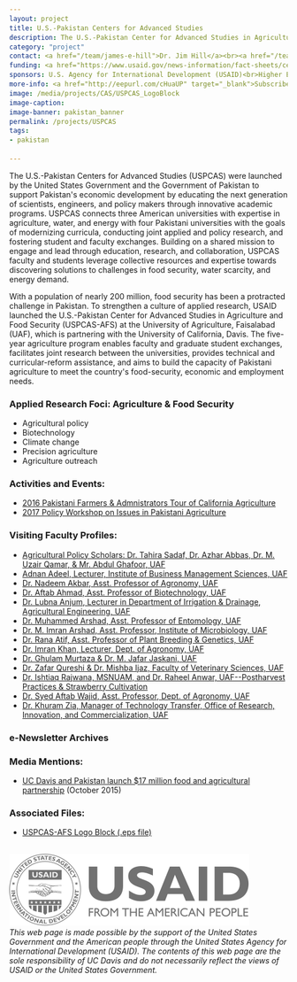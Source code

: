 ```yaml
---
layout: project
title: U.S.-Pakistan Centers for Advanced Studies
description: The U.S.-Pakistan Center for Advanced Studies in Agriculture and Food Security (USPCAS-AFS) links the University of California, Davis (UC Davis), the leading agricultural and veterinary research university in the world with the University of Agriculture, Faisalabad (UAF), Pakistan's top agricultural university.
category: "project"
contact: <a href="/team/james-e-hill">Dr. Jim Hill</a><br><a href="/team/nancy-allen">Dr. Nancy Allen</a>
funding: <a href="https://www.usaid.gov/news-information/fact-sheets/centers-advanced-studies-program">USAID Fact Sheet</a>
sponsors: U.S. Agency for International Development (USAID)<br>Higher Education Commission of Pakistan (HEC)<br>University of California, Davis<br><a href="http://uspcasafs.uaf.edu.pk">University of Agriculture, Faisalabad</a><br>Washington State University
more-info: <a href="http://eepurl.com/cHuaUP" target="_blank">Subscribe to USPCAS-AFS e-Newsletters</a>
image: /media/projects/CAS/USPCAS_LogoBlock
image-caption:
image-banner: pakistan_banner
permalink: /projects/USPCAS
tags:
- pakistan

---
```

The U.S.-Pakistan Centers for Advanced Studies (USPCAS) were launched by the United States Government and the Government of Pakistan to support Pakistan's economic development by educating the next generation of scientists, engineers, and policy makers through innovative academic programs. USPCAS connects three American universities with expertise in agriculture, water, and energy with four Pakistani universities with the goals of modernizing curricula, conducting joint applied and policy research, and fostering student and faculty exchanges. Building on a shared mission to engage and lead through education, research, and collaboration, USPCAS faculty and students leverage collective resources and expertise towards discovering solutions to challenges in food security, water scarcity, and energy demand.

With a population of nearly 200 million, food security has been a protracted challenge in Pakistan. To strengthen a culture of applied research, USAID launched the U.S.-Pakistan Center for Advanced Studies in Agriculture and Food Security (USPCAS-AFS) at the University of Agriculture, Faisalabad (UAF), which is partnering with the University of California, Davis. The five-year agriculture program enables faculty and graduate student exchanges, facilitates joint research between the universities, provides technical and curricular-reform assistance, and aims to build the capacity of Pakistani agriculture to meet the country's food-security, economic and employment needs.

### Applied Research Foci: Agriculture & Food Security
- Agricultural policy
- Biotechnology
- Climate change
- Precision agriculture
- Agriculture outreach

### Activities and Events:
- <a href="/profiles/USPCAS/farmers_tour">2016 Pakistani Farmers & Admnistrators Tour of California Agriculture</a><br>
- <a href="/profiles/USPCAS/policy_workshop">2017 Policy Workshop on Issues in Pakistani Agriculture</a><br>

### Visiting Faculty Profiles:
- <a href="/profiles/USPCAS/policy_scholars">Agricultural Policy Scholars: Dr. Tahira Sadaf, Dr. Azhar Abbas, Dr. M. Uzair Qamar, & Mr. Abdul Ghafoor, UAF</a>
- <a href="/profiles/USPCAS/adnan_adeel">Adnan Adeel, Lecturer, Institute of Business Management Sciences, UAF</a><br>
- <a href="/profiles/USPCAS/dr_nadeem_akbar">Dr. Nadeem Akbar, Asst. Professor of Agronomy, UAF</a><br>
- <a href="/profiles/USPCAS/dr_aftab_ahmad">Dr. Aftab Ahmad, Asst. Professor of Biotechnology, UAF</a><br>
- <a href="/profiles/USPCAS/dr_lubna_anjum">Dr. Lubna Anjum, Lecturer in Department of Irrigation & Drainage, Agricultural Engineering, UAF</a><br>
- <a href="/profiles/USPCAS/dr_muhammed_arshad">Dr. Muhammed Arshad, Asst. Professor of Entomology, UAF</a><br>
- <a href="/profiles/USPCAS/dr_imran_arshad"> Dr. M. Imran Arshad, Asst. Professor, Institute of Microbiology, UAF </a><br>
- <a href="/profiles/USPCAS/dr_rana_atif">Dr. Rana Atif, Asst. Professor of Plant Breeding & Genetics, UAF</a><br>
- <a href="/profiles/USPCAS/dr_imran_khan">Dr. Imran Khan, Lecturer, Dept. of Agronomy, UAF</a><br>
- <a href="/profiles/USPCAS/murtaza_jaskani">Dr. Ghulam Murtaza & Dr. M. Jafar Jaskani, UAF</a><br>
- <a href="/profiles/USPCAS/uaf_veterinary">Dr. Zafar Qureshi & Dr. Mishba Ijaz, Faculty of Veterinary Sciences, UAF</a><br>
- <a href="/profiles/USPCAS/strawberry">Dr. Ishtiaq Rajwana, MSNUAM, and Dr. Raheel Anwar, UAF--Postharvest Practices & Strawberry Cultivation</a><br>
- <a href="/profiles/USPCAS/dr_syed_aftab_wajid">Dr. Syed Aftab Wajid, Asst. Professor, Dept. of Agronomy, UAF</a><br>
- <a href="/profiles/USPCAS/dr_khuram_zia">Dr. Khuram Zia, Manager of Technology Transfer, Office of Research, Innovation, and Commercialization, UAF</a>

### e-Newsletter Archives

<style type="text/css">
<!--
.display_archive {font-family: arial,verdana; font-size: 12px;}
.campaign {line-height: 125%; margin: 5px;}
//-->
</style>
<script language="javascript" src="//ucdavis.us15.list-manage.com/generate-js/?u=29d90a2ec1d4171e36b1bc48c&fid=1403&show=10" type="text/javascript"></script>



### Media Mentions:
- <a href="https://www.ucdavis.edu/news/uc-davis-and-pakistan-launch-17-million-food-and-agricultural-partnership">UC Davis and Pakistan launch $17 million food and agricultural partnership<a/> (October 2015)<br>

### Associated Files:
- <a href="/media/files/USPCAS_SubGrant_LogoBlock.eps">USPCAS-AFS Logo Block (.eps file)</a>
<br><br>


<img src="/media/sponsors/usaid.svg"><br>
<i>This web page is made possible by the support of the United States Government and the American people through the United States Agency for International Development (USAID). The contents of this web page are the sole responsibility of UC Davis and do not necessarily reflect the views of USAID or the United States Government.</i>
